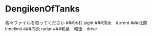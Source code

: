 # DengikenOfTanks
各々ファイルを取ってください
###木村  sight
###清水　turrent
###北原　timelimit
###向永 radar
###和泉　和田　drive
